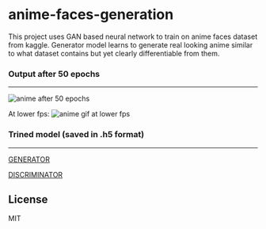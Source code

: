 # anime-faces-generation
This project uses GAN based neural network to train on anime faces dataset from kaggle. Generator model learns to generate real looking anime similar to what dataset contains but yet clearly differentiable from them.

### Output after 50 epochs
----
![anime after 50 epochs](https://github.com/ravis2114/anime-faces-generation/blob/main/dcgan_anime.gif)

At lower fps:
![anime gif at lower fps](https://github.com/ravis2114/anime-faces-generation/blob/main/dcgan_anime_fps.gif)


### Trined model (saved in .h5 format)
----
[GENERATOR][link1]

[DISCRIMINATOR][link2]


[link1]: <https://github.com/ravis2114/anime-faces-generation/blob/main/generator_anime.h5>
[link2]: <https://github.com/ravis2114/anime-faces-generation/blob/main/discriminator_anime.h5>

License
----
MIT
